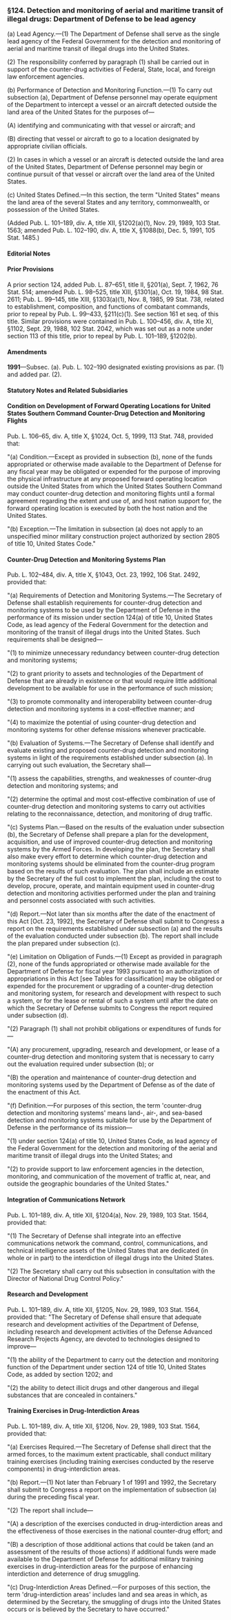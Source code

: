 ### §124. Detection and monitoring of aerial and maritime transit of illegal drugs: Department of Defense to be lead agency ###

(a) Lead Agency.—(1) The Department of Defense shall serve as the single lead agency of the Federal Government for the detection and monitoring of aerial and maritime transit of illegal drugs into the United States.

(2) The responsibility conferred by paragraph (1) shall be carried out in support of the counter-drug activities of Federal, State, local, and foreign law enforcement agencies.

(b) Performance of Detection and Monitoring Function.—(1) To carry out subsection (a), Department of Defense personnel may operate equipment of the Department to intercept a vessel or an aircraft detected outside the land area of the United States for the purposes of—

(A) identifying and communicating with that vessel or aircraft; and

(B) directing that vessel or aircraft to go to a location designated by appropriate civilian officials.

(2) In cases in which a vessel or an aircraft is detected outside the land area of the United States, Department of Defense personnel may begin or continue pursuit of that vessel or aircraft over the land area of the United States.

(c) United States Defined.—In this section, the term "United States" means the land area of the several States and any territory, commonwealth, or possession of the United States.

(Added Pub. L. 101–189, div. A, title XII, §1202(a)(1), Nov. 29, 1989, 103 Stat. 1563; amended Pub. L. 102–190, div. A, title X, §1088(b), Dec. 5, 1991, 105 Stat. 1485.)

#### **Editorial Notes** ####

#### Prior Provisions ####

A prior section 124, added Pub. L. 87–651, title II, §201(a), Sept. 7, 1962, 76 Stat. 514; amended Pub. L. 98–525, title XIII, §1301(a), Oct. 19, 1984, 98 Stat. 2611; Pub. L. 99–145, title XIII, §1303(a)(1), Nov. 8, 1985, 99 Stat. 738, related to establishment, composition, and functions of combatant commands, prior to repeal by Pub. L. 99–433, §211(c)(1). See section 161 et seq. of this title. Similar provisions were contained in Pub. L. 100–456, div. A, title XI, §1102, Sept. 29, 1988, 102 Stat. 2042, which was set out as a note under section 113 of this title, prior to repeal by Pub. L. 101–189, §1202(b).

#### Amendments ####

**1991**—Subsec. (a). Pub. L. 102–190 designated existing provisions as par. (1) and added par. (2).

#### **Statutory Notes and Related Subsidiaries** ####

#### Condition on Development of Forward Operating Locations for United States Southern Command Counter-Drug Detection and Monitoring Flights ####

Pub. L. 106–65, div. A, title X, §1024, Oct. 5, 1999, 113 Stat. 748, provided that:

"(a) Condition.—Except as provided in subsection (b), none of the funds appropriated or otherwise made available to the Department of Defense for any fiscal year may be obligated or expended for the purpose of improving the physical infrastructure at any proposed forward operating location outside the United States from which the United States Southern Command may conduct counter-drug detection and monitoring flights until a formal agreement regarding the extent and use of, and host nation support for, the forward operating location is executed by both the host nation and the United States.

"(b) Exception.—The limitation in subsection (a) does not apply to an unspecified minor military construction project authorized by section 2805 of title 10, United States Code."

#### Counter-Drug Detection and Monitoring Systems Plan ####

Pub. L. 102–484, div. A, title X, §1043, Oct. 23, 1992, 106 Stat. 2492, provided that:

"(a) Requirements of Detection and Monitoring Systems.—The Secretary of Defense shall establish requirements for counter-drug detection and monitoring systems to be used by the Department of Defense in the performance of its mission under section 124(a) of title 10, United States Code, as lead agency of the Federal Government for the detection and monitoring of the transit of illegal drugs into the United States. Such requirements shall be designed—

"(1) to minimize unnecessary redundancy between counter-drug detection and monitoring systems;

"(2) to grant priority to assets and technologies of the Department of Defense that are already in existence or that would require little additional development to be available for use in the performance of such mission;

"(3) to promote commonality and interoperability between counter-drug detection and monitoring systems in a cost-effective manner; and

"(4) to maximize the potential of using counter-drug detection and monitoring systems for other defense missions whenever practicable.

"(b) Evaluation of Systems.—The Secretary of Defense shall identify and evaluate existing and proposed counter-drug detection and monitoring systems in light of the requirements established under subsection (a). In carrying out such evaluation, the Secretary shall—

"(1) assess the capabilities, strengths, and weaknesses of counter-drug detection and monitoring systems; and

"(2) determine the optimal and most cost-effective combination of use of counter-drug detection and monitoring systems to carry out activities relating to the reconnaissance, detection, and monitoring of drug traffic.

"(c) Systems Plan.—Based on the results of the evaluation under subsection (b), the Secretary of Defense shall prepare a plan for the development, acquisition, and use of improved counter-drug detection and monitoring systems by the Armed Forces. In developing the plan, the Secretary shall also make every effort to determine which counter-drug detection and monitoring systems should be eliminated from the counter-drug program based on the results of such evaluation. The plan shall include an estimate by the Secretary of the full cost to implement the plan, including the cost to develop, procure, operate, and maintain equipment used in counter-drug detection and monitoring activities performed under the plan and training and personnel costs associated with such activities.

"(d) Report.—Not later than six months after the date of the enactment of this Act [Oct. 23, 1992], the Secretary of Defense shall submit to Congress a report on the requirements established under subsection (a) and the results of the evaluation conducted under subsection (b). The report shall include the plan prepared under subsection (c).

"(e) Limitation on Obligation of Funds.—(1) Except as provided in paragraph (2), none of the funds appropriated or otherwise made available for the Department of Defense for fiscal year 1993 pursuant to an authorization of appropriations in this Act [see Tables for classification] may be obligated or expended for the procurement or upgrading of a counter-drug detection and monitoring system, for research and development with respect to such a system, or for the lease or rental of such a system until after the date on which the Secretary of Defense submits to Congress the report required under subsection (d).

"(2) Paragraph (1) shall not prohibit obligations or expenditures of funds for—

"(A) any procurement, upgrading, research and development, or lease of a counter-drug detection and monitoring system that is necessary to carry out the evaluation required under subsection (b); or

"(B) the operation and maintenance of counter-drug detection and monitoring systems used by the Department of Defense as of the date of the enactment of this Act.

"(f) Definition.—For purposes of this section, the term 'counter-drug detection and monitoring systems' means land-, air-, and sea-based detection and monitoring systems suitable for use by the Department of Defense in the performance of its mission—

"(1) under section 124(a) of title 10, United States Code, as lead agency of the Federal Government for the detection and monitoring of the aerial and maritime transit of illegal drugs into the United States; and

"(2) to provide support to law enforcement agencies in the detection, monitoring, and communication of the movement of traffic at, near, and outside the geographic boundaries of the United States."

#### Integration of Communications Network ####

Pub. L. 101–189, div. A, title XII, §1204(a), Nov. 29, 1989, 103 Stat. 1564, provided that:

"(1) The Secretary of Defense shall integrate into an effective communications network the command, control, communications, and technical intelligence assets of the United States that are dedicated (in whole or in part) to the interdiction of illegal drugs into the United States.

"(2) The Secretary shall carry out this subsection in consultation with the Director of National Drug Control Policy."

#### Research and Development ####

Pub. L. 101–189, div. A, title XII, §1205, Nov. 29, 1989, 103 Stat. 1564, provided that: "The Secretary of Defense shall ensure that adequate research and development activities of the Department of Defense, including research and development activities of the Defense Advanced Research Projects Agency, are devoted to technologies designed to improve—

"(1) the ability of the Department to carry out the detection and monitoring function of the Department under section 124 of title 10, United States Code, as added by section 1202; and

"(2) the ability to detect illicit drugs and other dangerous and illegal substances that are concealed in containers."

#### Training Exercises in Drug-Interdiction Areas ####

Pub. L. 101–189, div. A, title XII, §1206, Nov. 29, 1989, 103 Stat. 1564, provided that:

"(a) Exercises Required.—The Secretary of Defense shall direct that the armed forces, to the maximum extent practicable, shall conduct military training exercises (including training exercises conducted by the reserve components) in drug-interdiction areas.

"(b) Report.—(1) Not later than February 1 of 1991 and 1992, the Secretary shall submit to Congress a report on the implementation of subsection (a) during the preceding fiscal year.

"(2) The report shall include—

"(A) a description of the exercises conducted in drug-interdiction areas and the effectiveness of those exercises in the national counter-drug effort; and

"(B) a description of those additional actions that could be taken (and an assessment of the results of those actions) if additional funds were made available to the Department of Defense for additional military training exercises in drug-interdiction areas for the purpose of enhancing interdiction and deterrence of drug smuggling.

"(c) Drug-Interdiction Areas Defined.—For purposes of this section, the term 'drug-interdiction areas' includes land and sea areas in which, as determined by the Secretary, the smuggling of drugs into the United States occurs or is believed by the Secretary to have occurred."